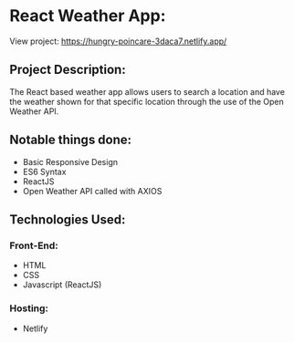 # React Weather App:

View project: https://hungry-poincare-3daca7.netlify.app/

## Project Description:

The React based weather app allows users to search a location and have the weather shown for that specific location through the use of the Open Weather API.

## Notable things done:

- Basic Responsive Design
- ES6 Syntax
- ReactJS
- Open Weather API called with AXIOS

## Technologies Used:

### Front-End:

- HTML
- CSS
- Javascript (ReactJS)

### Hosting:

- Netlify
